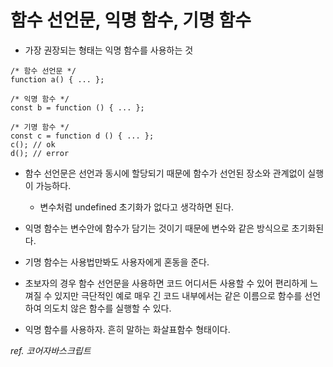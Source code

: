 # 함수 선언문, 익명 함수, 기명 함수
- 가장 권장되는 형태는 익명 함수를 사용하는 것
  
```
/* 함수 선언문 */
function a() { ... };

/* 익명 함수 */
const b = function () { ... };

/* 기명 함수 */
const c = function d () { ... };
c(); // ok
d(); // error
```

- 함수 선언문은 선언과 동시에 할당되기 때문에 함수가 선언된 장소와 관계없이 실행이 가능하다.
  - 변수처럼 undefined 초기화가 없다고 생각하면 된다.
- 익명 함수는 변수안에 함수가 담기는 것이기 때문에 변수와 같은 방식으로 초기화된다.
- 기명 함수는 사용법만봐도 사용자에게 혼동을 준다.

- 초보자의 경우 함수 선언문을 사용하면 코드 어디서든 사용할 수 있어 편리하게 느껴질 수 있지만 극단적인 예로 매우 긴 코드 내부에서는 같은 이름으로 함수를 선언하여 의도치 않은 함수를 실행할 수 있다.
- 익명 함수를 사용하자. 흔히 말하는 화살표함수 형태이다.

_ref. 코어자바스크립트_
